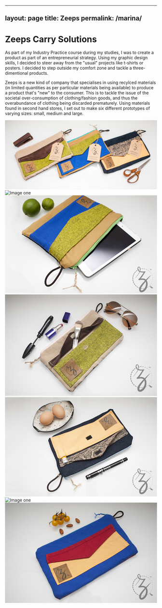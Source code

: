 
---
layout: page
title: Zeeps
permalink: /marina/
---

# Zeeps Carry Solutions

As part of my Industry Practice course during my studies, I was to create a product as part of an entrepreneurial strategy. Using my graphic design skills, I decided to steer away from the "usual" projects like t-shirts or posters. I decided to step outside my comfort zone and tackle a three-dimentional products.

Zeeps is a new kind of company that specialises in using recylced materials (in limited quantities as per particular materials being available) to produce a product that's "new" to the consumer. This is to tackle the issue of the societal over-consumption of clothing/fashion goods, and thus the overabundance of clothing being discarded prematurely. Using materials found in second hand stores, I set out to make six different prototypes of varying sizes: small, medium and large.  

![Image one](/img/projects/zeeps/hero.jpg)
![Image one](/img/projects/zeeps/z1.jpg)
![Image one](/img/projects/zeeps/z2.jpg)
![Image one](/img/projects/zeeps/z3.jpg)
![Image one](/img/projects/zeeps/z4.jpg)
![Image one](/img/projects/zeeps/z5.jpg)
![Image one](/img/projects/zeeps/z6.jpg)
